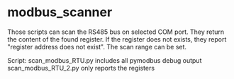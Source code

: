 # modbus_scanner

Those scripts can scan the RS485 bus on selected COM port. They return the content of the found register. If the register does not exists, they report "register address does not exist". The scan range can be set.

Script:
scan_modbus_RTU.py     includes all pymodbus debug output
scan_modbus_RTU_2.py   only reports the registers
